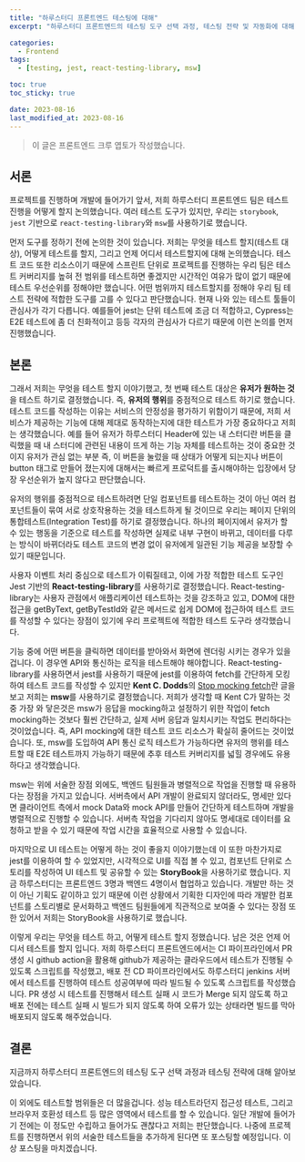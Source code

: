 ```yaml
---
title: "하루스터디 프론트엔드 테스팅에 대해"
excerpt: "하루스터디 프론트엔드의 테스팅 도구 선택 과정, 테스팅 전략 및 자동화에 대해 서술합니다."

categories:
  - Frontend
tags:
  - [testing, jest, react-testing-library, msw]

toc: true
toc_sticky: true

date: 2023-08-16
last_modified_at: 2023-08-16
---
```


> 이 글은 프론트엔드 크루 엽토가 작성했습니다.

## 서론

프로젝트를 진행하며 개발에 들어가기 앞서, 저희 하루스터디 프론트엔드 팀은 테스트 진행을 어떻게 할지 논의했습니다. 여러 테스트 도구가 있지만, 우리는 `storybook`, `jest` 기반으로 `react-testing-library`와 `msw`를 사용하기로 했습니다.

먼저 도구를 정하기 전에 논의한 것이 있습니다. 저희는 무엇을 테스트 할지(테스트 대상), 어떻게 테스트를 할지, 그리고 언제 어디서 테스트할지에 대해 논의했습니다. 테스트 코드 또한 리소스이기 때문에 스프린트 단위로 프로젝트를 진행하는 우리 팀은 테스트 커버리지를 높혀 전 범위를 테스트하면 좋겠지만 시간적인 여유가 많이 없기 때문에 테스트 우선순위를 정해야만 했습니다. 어떤 범위까지 테스트할지를 정해야 우리 팀 테스트 전략에 적합한 도구를 고를 수 있다고 판단했습니다. 현재 나와 있는 테스트 툴들이 관심사가 각기 다릅니다. 예를들어 jest는 단위 테스트에 조금 더 적합하고, Cypress는 E2E 테스트에 좀 더 친화적이고 등등 각자의 관심사가 다르기 때문에 이런 논의를 먼저 진행했습니다.

## 본론

그래서 저희는 무엇을 테스트 할지 이야기했고, 첫 번째 테스트 대상은 **유저가 원하는 것**을 테스트 하기로 결정했습니다. 즉, **유저의 행위**를 중점적으로 테스트 하기로 했습니다. 테스트 코드를 작성하는 이유는 서비스의 안정성을 평가하기 위함이기 때문에, 저희 서비스가 제공하는 기능에 대해 제대로 동작하는지에 대한 테스트가 가장 중요하다고 저희는 생각했습니다. 예를 들어 유저가 하루스터디 Header에 있는 내 스터디란 버튼을 클릭했을 때 내 스터디에 관련된 내용이 뜨게 하는 기능 자체를 테스트하는 것이 중요한 것이지 유저가 관심 없는 부분 즉, 이 버튼을 눌렀을 때 상태가 어떻게 되는지나 버튼이 button 태그로 만들어 졌는지에 대해서는 빠르게 프로덕트를 출시해야하는 입장에서 당장 우선순위가 높지 않다고 판단했습니다.

유저의 행위를 중점적으로 테스트하려면 단일 컴포넌트를 테스트하는 것이 아닌 여러 컴포넌트들이 묶여 서로 상호작용하는 것을 테스트하게 될 것이므로 우리는 페이지 단위의 통합테스트(Integration Test)를 하기로 결정했습니다. 하나의 페이지에서 유저가 할 수 있는 행동을 기준으로 테스트를 작성하면 실제로 내부 구현이 바뀌고, 데이터를 다루는 방식이 바뀌더라도 테스트 코드의 변경 없이 유저에게 일관된 기능 제공을 보장할 수 있기 때문입니다.

사용자 이벤트 처리 중심으로 테스트가 이뤄질테고, 이에 가장 적합한 테스트 도구인 Jest 기반의 **React-testing-library**를 사용하기로 결정했습니다. React-testing-library는 사용자 관점에서 애플리케이션 테스트하는 것을 강조하고 있고, DOM에 대한 접근을 getByText, getByTestId와 같은 메서드로 쉽게 DOM에 접근하여 테스트 코드를 작성할 수 있다는 장점이 있기에 우리 프로젝트에 적합한 테스트 도구라 생각했습니다.

기능 중에 어떤 버튼을 클릭하면 데이터를 받아와서 화면에 렌더링 시키는 경우가 있을겁니다. 이 경우엔 API와 통신하는 로직을 테스트해야 해야합니다. React-testing-library를 사용하면서 jest를 사용하기 때문에 jest를 이용하여 fetch를 간단하게 모킹하여 테스트 코드를 작성할 수 있지만 **Kent C. Dodds**의 [Stop mocking fetch](https://kentcdodds.com/blog/stop-mocking-fetch)란 글을 보고 저희는 **msw**를 사용하기로 결정했습니다. 저희가 생각할 때 Kent C가 말하는 것 중 가장 와 닿은것은 msw가 응답을 mocking하고 설정하기 위한 작업이 fetch mocking하는 것보다 훨씬 간단하고, 실제 서버 응답과 일치시키는 작업도 편리하다는 것이었습니다. 즉, API mocking에 대한 테스트 코드 리소스가 확실히 줄어드는 것이었습니다. 또, msw를 도입하여 API 통신 로직 테스트가 가능하다면 유저의 행위를 테스트할 때 E2E 테스트까지 가능하기 때문에 추후 테스트 커버리지를 넓힐 경우에도 유용하다고 생각했습니다.

msw는 위에 서술한 장점 외에도, 백엔드 팀원들과 병렬적으로 작업을 진행할 때 유용하다는 장점을 가지고 있습니다. 서버측에서 API 개발이 완료되지 않더라도, 명세만 있다면 클라이언트 측에서 mock Data와 mock API를 만들어 간단하게 테스트하며 개발을 병렬적으로 진행할 수 있습니다. 서버측 작업을 기다리지 않아도 명세대로 데이터를 요청하고 받을 수 있기 때문에 작업 시간을 효율적으로 사용할 수 있습니다.

마지막으로 UI 테스트는 어떻게 하는 것이 좋을지 이야기했는데 이 또한 마찬가지로 jest를 이용하여 할 수 있었지만, 시각적으로 UI를 직접 볼 수 있고, 컴포넌트 단위로 스토리를 작성하여 UI 테스트 및 공유할 수 있는 **StoryBook**을 사용하기로 했습니다. 지금 하루스터디는 프론트엔드 3명과 백엔드 4명이서 협업하고 있습니다. 개발만 하는 것이 아닌 기획도 같이하고 있기 때문에 이런 상황에서 기획한 디자인에 따라 개발한 컴포넌트를 스토리별로 문서화하고 백엔드 팀원들에게 직관적으로 보여줄 수 있다는 장점 또한 있어서 저희는 StoryBook을 사용하기로 했습니다.

이렇게 우리는 무엇을 테스트 하고, 어떻게 테스트 할지 정했습니다. 남은 것은 언제 어디서 테스트를 할지 입니다. 저희 하루스터디 프론트엔드에서는 CI 파이프라인에서 PR 생성 시 github action을 활용해 github가 제공하는 클라우드에서 테스트가 진행될 수 있도록 스크립트를 작성했고, 배포 전 CD 파이프라인에서도 하루스터디 jenkins 서버에서 테스트를 진행하여 테스트 성공여부에 따라 빌드될 수 있도록 스크립트를 작성했습니다. PR 생성 시 테스트를 진행해서 테스트 실패 시 코드가 Merge 되지 않도록 하고 배포 전에는 테스트 실패 시 빌드가 되지 않도록 하여 오류가 있는 상태라면 빌드를 막아 배포되지 않도록 해주었습니다.

## 결론

지금까지 하루스터디 프론트엔드의 테스팅 도구 선택 과정과 테스팅 전략에 대해 알아보았습니다.

이 외에도 테스트할 범위들은 더 많을겁니다. 성능 테스트라던지 접근성 테스트, 그리고 브라우저 호환성 테스트 등 많은 영역에서 테스트를 할 수 있습니다. 일단 개발에 들어가기 전에는 이 정도만 수립하고 들어가도 괜찮다고 저희는 판단했습니다. 나중에 프로젝트를 진행하면서 위의 서술한 테스트들을 추가하게 된다면 또 포스팅할 예정입니다. 이상 포스팅을 마치겠습니다.
